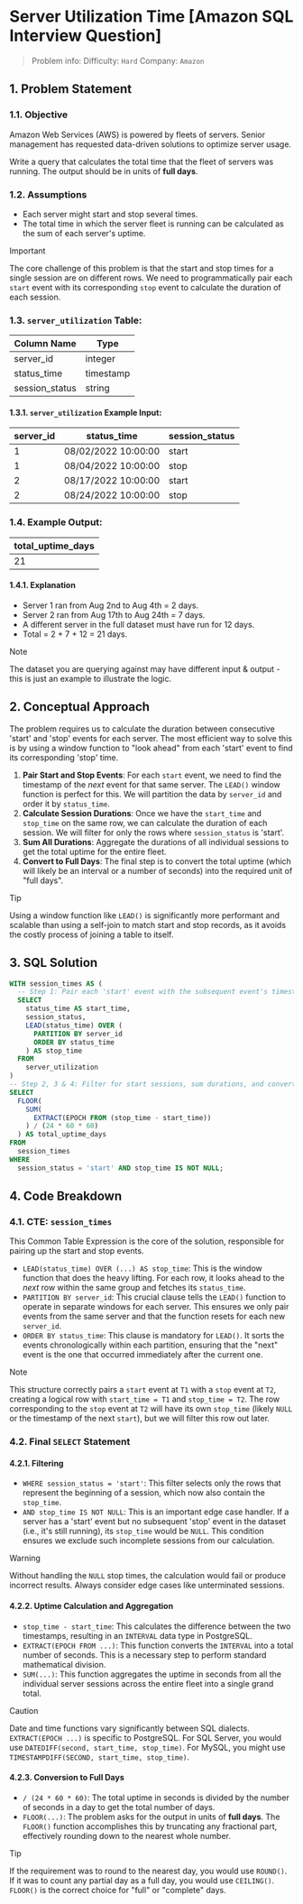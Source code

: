 # Server Utilization Time [Amazon SQL Interview Question]

> Problem info:
> Difficulty: `Hard`
> Company: `Amazon`

## 1. Problem Statement

### 1.1. Objective
Amazon Web Services (AWS) is powered by fleets of servers. Senior management has requested data-driven solutions to optimize server usage.

Write a query that calculates the total time that the fleet of servers was running. The output should be in units of **full days**.

### 1.2. Assumptions
-   Each server might start and stop several times.
-   The total time in which the server fleet is running can be calculated as the sum of each server's uptime.

> [!IMPORTANT]
> The core challenge of this problem is that the start and stop times for a single session are on different rows. We need to programmatically pair each `start` event with its corresponding `stop` event to calculate the duration of each session.

### 1.3. `server_utilization` Table:

| Column Name | Type |
| --- | --- |
| server_id | integer |
| status_time | timestamp |
| session_status | string |

#### 1.3.1. `server_utilization` Example Input:

| server_id | status_time | session_status |
| --- | --- | --- |
| 1 | 08/02/2022 10:00:00 | start |
| 1 | 08/04/2022 10:00:00 | stop |
| 2 | 08/17/2022 10:00:00 | start |
| 2 | 08/24/2022 10:00:00 | stop |

### 1.4. Example Output:

| total_uptime_days |
| --- |
| 21 |

#### 1.4.1. Explanation
-   Server 1 ran from Aug 2nd to Aug 4th = 2 days.
-   Server 2 ran from Aug 17th to Aug 24th = 7 days.
-   A different server in the full dataset must have run for 12 days.
-   Total = 2 + 7 + 12 = 21 days.

> [!NOTE]
> The dataset you are querying against may have different input & output - this is just an example to illustrate the logic.

## 2. Conceptual Approach
The problem requires us to calculate the duration between consecutive 'start' and 'stop' events for each server. The most efficient way to solve this is by using a window function to "look ahead" from each 'start' event to find its corresponding 'stop' time.

1.  **Pair Start and Stop Events**: For each `start` event, we need to find the timestamp of the *next* event for that same server. The `LEAD()` window function is perfect for this. We will partition the data by `server_id` and order it by `status_time`.
2.  **Calculate Session Durations**: Once we have the `start_time` and `stop_time` on the same row, we can calculate the duration of each session. We will filter for only the rows where `session_status` is 'start'.
3.  **Sum All Durations**: Aggregate the durations of all individual sessions to get the total uptime for the entire fleet.
4.  **Convert to Full Days**: The final step is to convert the total uptime (which will likely be an interval or a number of seconds) into the required unit of "full days".

> [!TIP]
> Using a window function like `LEAD()` is significantly more performant and scalable than using a self-join to match start and stop records, as it avoids the costly process of joining a table to itself.

## 3. SQL Solution

```sql
WITH session_times AS (
  -- Step 1: Pair each 'start' event with the subsequent event's timestamp.
  SELECT
    status_time AS start_time,
    session_status,
    LEAD(status_time) OVER (
      PARTITION BY server_id
      ORDER BY status_time
    ) AS stop_time
  FROM
    server_utilization
)
-- Step 2, 3 & 4: Filter for start sessions, sum durations, and convert to days.
SELECT
  FLOOR(
    SUM(
      EXTRACT(EPOCH FROM (stop_time - start_time))
    ) / (24 * 60 * 60)
  ) AS total_uptime_days
FROM
  session_times
WHERE
  session_status = 'start' AND stop_time IS NOT NULL;
```

## 4. Code Breakdown

### 4.1. CTE: `session_times`
This Common Table Expression is the core of the solution, responsible for pairing up the start and stop events.

-   `LEAD(status_time) OVER (...) AS stop_time`: This is the window function that does the heavy lifting. For each row, it looks ahead to the *next* row within the same group and fetches its `status_time`.
-   `PARTITION BY server_id`: This crucial clause tells the `LEAD()` function to operate in separate windows for each server. This ensures we only pair events from the same server and that the function resets for each new `server_id`.
-   `ORDER BY status_time`: This clause is mandatory for `LEAD()`. It sorts the events chronologically within each partition, ensuring that the "next" event is the one that occurred immediately after the current one.

> [!NOTE]
> This structure correctly pairs a `start` event at `T1` with a `stop` event at `T2`, creating a logical row with `start_time = T1` and `stop_time = T2`. The row corresponding to the `stop` event at `T2` will have its own `stop_time` (likely `NULL` or the timestamp of the next `start`), but we will filter this row out later.

### 4.2. Final `SELECT` Statement

#### 4.2.1. Filtering
-   `WHERE session_status = 'start'`: This filter selects only the rows that represent the beginning of a session, which now also contain the `stop_time`.
-   `AND stop_time IS NOT NULL`: This is an important edge case handler. If a server has a 'start' event but no subsequent 'stop' event in the dataset (i.e., it's still running), its `stop_time` would be `NULL`. This condition ensures we exclude such incomplete sessions from our calculation.

> [!WARNING]
> Without handling the `NULL` stop times, the calculation would fail or produce incorrect results. Always consider edge cases like unterminated sessions.

#### 4.2.2. Uptime Calculation and Aggregation
-   `stop_time - start_time`: This calculates the difference between the two timestamps, resulting in an `INTERVAL` data type in PostgreSQL.
-   `EXTRACT(EPOCH FROM ...)`: This function converts the `INTERVAL` into a total number of seconds. This is a necessary step to perform standard mathematical division.
-   `SUM(...)`: This function aggregates the uptime in seconds from all the individual server sessions across the entire fleet into a single grand total.

> [!CAUTION]
> Date and time functions vary significantly between SQL dialects. `EXTRACT(EPOCH ...)` is specific to PostgreSQL. For SQL Server, you would use `DATEDIFF(second, start_time, stop_time)`. For MySQL, you might use `TIMESTAMPDIFF(SECOND, start_time, stop_time)`.

#### 4.2.3. Conversion to Full Days
-   `/ (24 * 60 * 60)`: The total uptime in seconds is divided by the number of seconds in a day to get the total number of days.
-   `FLOOR(...)`: The problem asks for the output in units of **full days**. The `FLOOR()` function accomplishes this by truncating any fractional part, effectively rounding down to the nearest whole number.

> [!TIP]
> If the requirement was to round to the nearest day, you would use `ROUND()`. If it was to count any partial day as a full day, you would use `CEILING()`. `FLOOR()` is the correct choice for "full" or "complete" days.
